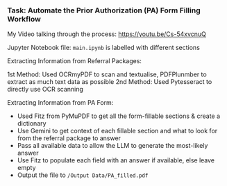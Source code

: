 ### Task: Automate the Prior Authorization (PA) Form Filling Workflow


My Video talking through the process: https://youtu.be/Cs-54xvcnuQ

Jupyter Notebook file: `main.ipynb` is labelled with different sections

Extracting Information from Referral Packages:

1st Method: Used OCRmyPDF to scan and textualise, PDFPlunmber to extract as much text data as possible
2nd Method: Used Pytesseract to directly use OCR scanning

Extracting Information from PA Form:

- Used Fitz from PyMuPDF to get all the form-fillable sections & create a dictionary
- Use Gemini to get context of each fillable section and what to look for from the referral package to answer
- Pass all available data to allow the LLM to generate the most-likely answer
- Use Fitz to populate each field with an answer if available, else leave empty
- Output the file to `/Output Data/PA_filled.pdf`